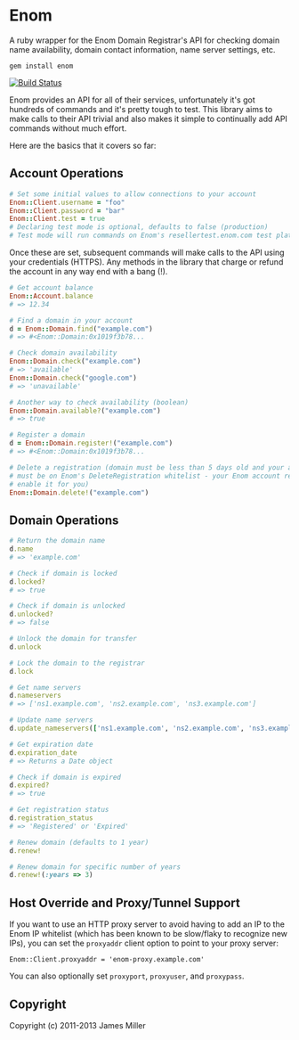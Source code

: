 # Enom

A ruby wrapper for the Enom Domain Registrar's API for checking domain name
availability, domain contact information, name server settings, etc.

```
gem install enom
```

[![Build Status](https://secure.travis-ci.org/bensie/enom.png)](http://travis-ci.org/bensie/enom)

Enom provides an API for all of their services, unfortunately it's got hundreds of commands and it's pretty tough to test.  This library aims to make calls to their API trivial and also makes it simple to continually add API commands without much effort.

Here are the basics that it covers so far:

## Account Operations

```ruby
# Set some initial values to allow connections to your account
Enom::Client.username = "foo"
Enom::Client.password = "bar"
Enom::Client.test = true
# Declaring test mode is optional, defaults to false (production)
# Test mode will run commands on Enom's resellertest.enom.com test platform
```

Once these are set, subsequent commands will make calls to the API using your credentials (HTTPS).  Any methods in the library that charge or refund the account in any way end with a bang (!).

```ruby
# Get account balance
Enom::Account.balance
# => 12.34

# Find a domain in your account
d = Enom::Domain.find("example.com")
# => #<Enom::Domain:0x1019f3b78...

# Check domain availability
Enom::Domain.check("example.com")
# => 'available'
Enom::Domain.check("google.com")
# => 'unavailable'

# Another way to check availability (boolean)
Enom::Domain.available?("example.com")
# => true

# Register a domain
d = Enom::Domain.register!("example.com")
# => #<Enom::Domain:0x1019f3b78...

# Delete a registration (domain must be less than 5 days old and your account
# must be on Enom's DeleteRegistration whitelist - your Enom account rep can
# enable it for you)
Enom::Domain.delete!("example.com")
```

## Domain Operations

```ruby
# Return the domain name
d.name
# => 'example.com'

# Check if domain is locked
d.locked?
# => true

# Check if domain is unlocked
d.unlocked?
# => false

# Unlock the domain for transfer
d.unlock

# Lock the domain to the registrar
d.lock

# Get name servers
d.nameservers
# => ['ns1.example.com', 'ns2.example.com', 'ns3.example.com']

# Update name servers
d.update_nameservers(['ns1.example.com', 'ns2.example.com', 'ns3.example.com'])

# Get expiration date
d.expiration_date
# => Returns a Date object

# Check if domain is expired
d.expired?
# => true

# Get registration status
d.registration_status
# => 'Registered' or 'Expired'

# Renew domain (defaults to 1 year)
d.renew!

# Renew domain for specific number of years
d.renew!(:years => 3)
```

## Host Override and Proxy/Tunnel Support

If you want to use an HTTP proxy server to avoid having to add an IP to the Enom IP whitelist
(which has been known to be slow/flaky to recognize new IPs), you can set the
`proxyaddr` client option to point to your proxy server:

```
Enom::Client.proxyaddr = 'enom-proxy.example.com'
```

You can also optionally set `proxyport`, `proxyuser`, and `proxypass`.

## Copyright

Copyright (c) 2011-2013 James Miller
